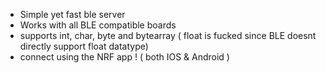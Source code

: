 - Simple yet fast ble server
- Works with all BLE compatible boards
- supports int, char, byte and bytearray ( float is fucked since BLE doesnt directly support float datatype)
- connect using the NRF app ! ( both IOS & Android )
